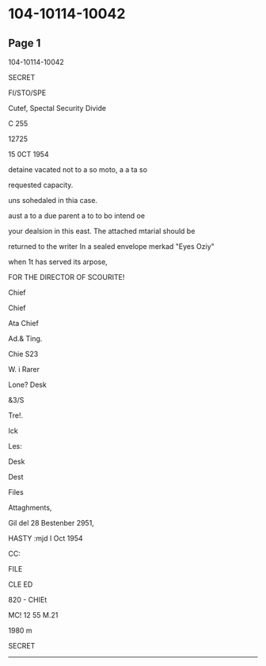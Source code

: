 # 104-10114-10042

## Page 1

104-10114-10042

SECRET

FI/STO/SPE

Cutef, Spectal Security Divide

C 255

12725

15 0CT 1954

detaine vacated not to a so moto, a a ta so

requested capacity.

uns sohedaled in thia case.

aust a to a due parent a to to bo intend oe

your dealsion in this east. The attached mtarial should be

returned to the writer In a sealed envelope merkad "Eyes Oziy"

when 1t has served its arpose,

FOR THE DIRECTOR OF SCOURITE!

Chief

Chief

Ata Chief

Ad.& Ting.

Chie S23

W. i Rarer

Lone? Desk

&3/S

Tre!.

Ick

Les:

Desk

Dest

Files

Attaghments,

Gil del 28 Bestenber 2951,

HASTY :mjd I Oct 1954

CC:

FILE

CLE ED

820 - CHIEt

MC! 12 55 M.21

1980 m

SECRET

---

